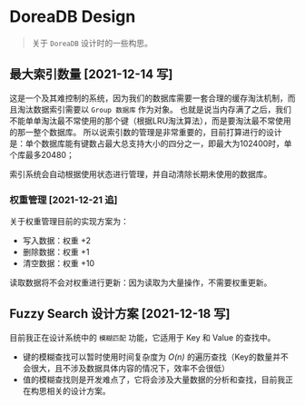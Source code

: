# DoreaDB Design

> 关于 `DoreaDB` 设计时的一些构思。

## 最大索引数量 [2021-12-14 写]

这是一个及其难控制的系统，因为我们的数据库需要一套合理的缓存淘汰机制，而且淘汰数据索引需要以 `Group 数据库` 作为对象。
也就是说当内存满了之后，我们不能单单淘汰最不常使用的那个键（根据LRU淘汰算法），而是要淘汰最不常使用的那一整个数据库。
所以说索引数的管理是非常重要的，目前打算进行的设计是：单个数据库能有键数占最大总支持大小的四分之一，即最大为102400时，单个库最多20480；

索引系统会自动根据使用状态进行管理，并自动清除长期未使用的数据库。

### 权重管理 [2021-12-21 追]

关于权重管理目前的实现方案为：

- 写入数据：权重 +2
- 删除数据：权重 +1
- 清空数据：权重 +10

读取数据将不会对权重进行更新：因为读取为大量操作，不需要权重更新。

## Fuzzy Search 设计方案 [2021-12-18 写]

目前我正在设计系统中的 `模糊匹配` 功能，它适用于 Key 和 Value 的查找中。

- 键的模糊查找可以暂时使用时间复杂度为 *O(n)* 的遍历查找（Key的数量并不会很大，且不涉及数据具体内容的情况下，效率不会很低）
- 值的模糊查找则是开发难点了，它将会涉及大量数据的分析和查找，目前我正在构思相关的设计方案。